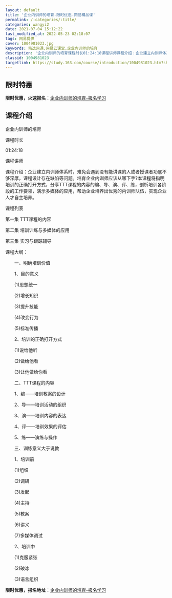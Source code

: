 ```yaml
---
layout: default
title: '企业内训师的培育-限时优惠-网易精品课'
permalink: /:categories/:title/
categories: wangyi2
date: 2021-07-04 15:12:22
last_modified_at: 2022-05-23 02:18:07
tags: 网易提供
cover: 1004981023.jpg
keywords: 精选网课,网易云课堂,企业内训师的培育
description: '企业内训师的培育课程时长01:24:18课程讲师课程介绍：企业建立内训师体系时，难免会遇到没有能讲课的人或者授课者功底不'
classid: 1004981023
targetlink: https://study.163.com/course/introduction/1004981023.htm?share=1&shareId=1025206652&utm_campaign=share&utm_medium=iphoneShare&utm_source=&utm_u=1025206652
---
```


## 限时特惠

**限时优惠，火速报名**：[企业内训师的培育-报名学习](https://study.163.com/course/introduction/1004981023.htm?share=1&shareId=1025206652&utm_campaign=share&utm_medium=iphoneShare&utm_source=&utm_u=1025206652)

## 课程介绍

企业内训师的培育

课程时长

01:24:18

课程讲师



课程介绍：企业建立内训师体系时，难免会遇到没有能讲课的人或者授课者功底不够深厚，课程设计存在缺陷等问题。培育企业内训师应该从哪下手?本课程将指明培训的正确打开方式，分享TTT课程的内容的编、导、演、评、练，剖析培训各阶段的工作要领，演示多媒体的应用，帮助企业培养出优秀的内训师队伍，实现企业人才自主培养。



课程列表

第一集 TTT课程的内容 

第二集 培训训练与多媒体的应用

第三集 实习与跟踪辅导



课程大纲：

　　一、明确培训价值

　　1、目的意义

　　(1)思想统一

　　(2)增长知识

　　(3)提升技能

　　(4)改变行为

　　(5)标准传播

　　2、培训的正确打开方式

　　(1)说给他听

　　(2)做给他看

　　(3)让他做给你看

　　二、TTT课程的内容

　　1、编——培训教案的设计

　　2、导——培训活动的组织

　　3、演——培训内容的表达

　　4、评——培训效果的评估

　　5、练——演练与操作

　　三、训练意义大于说教

　　1、培训前

　　(1)组织

　　(2)调研

　　(3)发起

　　(4)主持

　　(5)教案

　　(6)讲义

　　(7)多媒体调试

　　2、培训中

　　(1)克服紧张

　　(2)破冰

　　(3)语言组织

**限时优惠，报名地址**：[企业内训师的培育-报名学习](https://study.163.com/course/introduction/1004981023.htm?share=1&shareId=1025206652&utm_campaign=share&utm_medium=iphoneShare&utm_source=&utm_u=1025206652)

